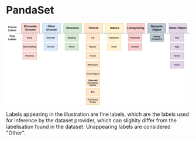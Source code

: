 # PandaSet

![Coarse Labels PS](../figures/CoarseLabels-PS.png "Coarse Labels to PandaSet")

Labels appearing in the illustration are fine labels, which are the labels used for inference by the dataset provider, which can slighlty differ from the labelisation found in the dataset. Unappearing labels are considered "Other".


